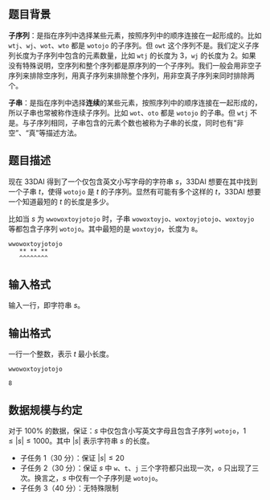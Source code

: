 ## 题目背景

**子序列**：是指在序列中选择某些元素，按照序列中的顺序连接在一起形成的。比如 `wtj`、`wj`、`wot`、`wto` 都是 `wotojo` 的子序列。但 `owt` 这个序列不是。我们定义子序列长度为子序列中包含的元素数量，比如 `wtj` 的长度为 $3$，`wj` 的长度为 $2$。如果没有特殊说明，空序列和整个序列都是原序列的一个子序列。我们一般会用非空子序列来排除空序列，用真子序列来排除整个序列，用非空真子序列来同时排除两个。

**子串**：是指在序列中选择**连续**的某些元素，按照序列中的顺序连接在一起形成的，所以子串也常被称作连续子序列。比如 `wot`、`oto` 都是 `wotojo` 的子串。但 `wtj` 不是。与子序列相同，子串包含的元素个数也被称为子串的长度，同时也有“非空”、“真”等描述方法。

## 题目描述

现在 33DAI 得到了一个仅包含英文小写字母的字符串 $s$，33DAI 想要在其中找到一个子串 $t$，使得 `wotojo` 是 $t$ 的子序列。显然有可能有多个这样的 $t$，33DAI 想要一个知道最短的 $t$ 的长度是多少。

比如当 $s$ 为 `wwowoxtoyjotojo` 时，子串 `wowoxtoyjo`、`woxtoyjotojo`、`woxtoyjo` 等都包含子序列 `wotojo`。其中最短的是 `woxtoyjo`，长度为 `8`。 

```
wwowoxtoyjotojo
   ** ** **
   ^^^^^^^^
```

## 输入格式

输入一行，即字符串 $s$。

## 输出格式

一行一个整数，表示 $t$ 最小长度。

```input1
wwowoxtoyjotojo
```

```output1
8
```

## 数据规模与约定

对于 $100\%$ 的数据，保证：$s$ 中仅包含小写英文字母且包含子序列 `wotojo`，$1\le |s|\le 1000$。其中 $|s|$ 表示字符串 $s$ 的长度。

- 子任务 1（$30$ 分）：保证 $|s|\le 20$
- 子任务 2（$30$ 分）：保证 $s$ 中 `w`、`t`、`j` 三个字符都只出现一次，`o` 只出现了三次。换言之，$s$ 中仅有一个子序列是 `wotojo`。
- 子任务 3（$40$ 分）：无特殊限制